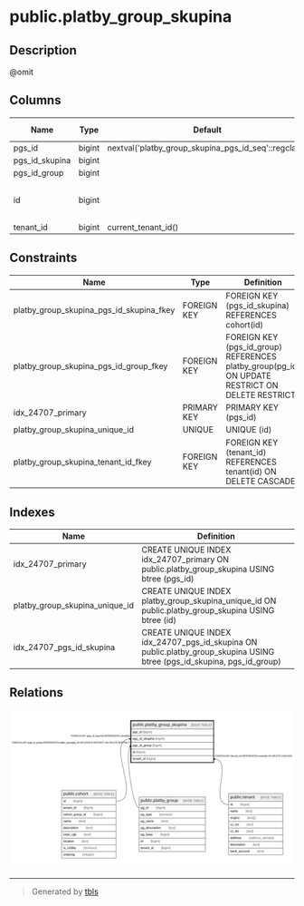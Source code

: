 # public.platby_group_skupina

## Description

@omit

## Columns

| Name | Type | Default | Nullable | Extra Definition | Children | Parents | Comment |
| ---- | ---- | ------- | -------- | ---------------- | -------- | ------- | ------- |
| pgs_id | bigint | nextval('platby_group_skupina_pgs_id_seq'::regclass) | false |  |  |  |  |
| pgs_id_skupina | bigint |  | false |  |  | [public.cohort](public.cohort.md) |  |
| pgs_id_group | bigint |  | false |  |  | [public.platby_group](public.platby_group.md) |  |
| id | bigint |  | false | GENERATED ALWAYS AS pgs_id STORED |  |  |  |
| tenant_id | bigint | current_tenant_id() | false |  |  | [public.tenant](public.tenant.md) |  |

## Constraints

| Name | Type | Definition |
| ---- | ---- | ---------- |
| platby_group_skupina_pgs_id_skupina_fkey | FOREIGN KEY | FOREIGN KEY (pgs_id_skupina) REFERENCES cohort(id) |
| platby_group_skupina_pgs_id_group_fkey | FOREIGN KEY | FOREIGN KEY (pgs_id_group) REFERENCES platby_group(pg_id) ON UPDATE RESTRICT ON DELETE RESTRICT |
| idx_24707_primary | PRIMARY KEY | PRIMARY KEY (pgs_id) |
| platby_group_skupina_unique_id | UNIQUE | UNIQUE (id) |
| platby_group_skupina_tenant_id_fkey | FOREIGN KEY | FOREIGN KEY (tenant_id) REFERENCES tenant(id) ON DELETE CASCADE |

## Indexes

| Name | Definition |
| ---- | ---------- |
| idx_24707_primary | CREATE UNIQUE INDEX idx_24707_primary ON public.platby_group_skupina USING btree (pgs_id) |
| platby_group_skupina_unique_id | CREATE UNIQUE INDEX platby_group_skupina_unique_id ON public.platby_group_skupina USING btree (id) |
| idx_24707_pgs_id_skupina | CREATE UNIQUE INDEX idx_24707_pgs_id_skupina ON public.platby_group_skupina USING btree (pgs_id_skupina, pgs_id_group) |

## Relations

![er](public.platby_group_skupina.svg)

---

> Generated by [tbls](https://github.com/k1LoW/tbls)
